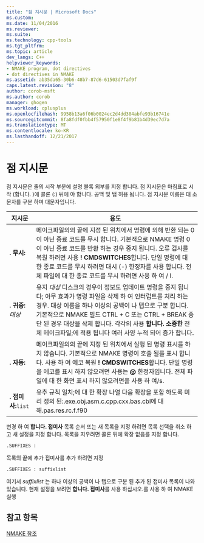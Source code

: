 ```yaml
---
title: "점 지시문 | Microsoft Docs"
ms.custom: 
ms.date: 11/04/2016
ms.reviewer: 
ms.suite: 
ms.technology: cpp-tools
ms.tgt_pltfrm: 
ms.topic: article
dev_langs: C++
helpviewer_keywords:
- NMAKE program, dot directives
- dot directives in NMAKE
ms.assetid: ab35da65-30b6-48b7-87d6-61503d7faf9f
caps.latest.revision: "8"
author: corob-msft
ms.author: corob
manager: ghogen
ms.workload: cplusplus
ms.openlocfilehash: 9958b13a6f06b0024ec2d4dd304abfe93b16741e
ms.sourcegitcommit: 8fa8fdf0fbb4f57950f1e8f4f9b81b4d39ec7d7a
ms.translationtype: MT
ms.contentlocale: ko-KR
ms.lasthandoff: 12/21/2017
---
```

# <a name="dot-directives"></a>점 지시문
점 지시문은 줄의 시작 부분에 설명 블록 외부를 지정 합니다. 점 지시문은 마침표로 시작 (합니다. )에 콜론 (:) 뒤에 야 합니다. 공백 및 탭 허용 됩니다. 점 지시문 이름은 대 소문자를 구분 하며 대문자입니다.  
  
|지시문|용도|  
|---------------|-------------|  
|**. 무시:**|메이크파일의의 끝에 지정 된 위치에서 명령에 의해 반환 되는 0이 아닌 종료 코드를 무시 합니다. 기본적으로 NMAKE 명령 0이 아닌 종료 코드를 반환 하는 경우 중지 됩니다. 오류 검사를 복원 하려면 사용 **! CMDSWITCHES**합니다. 단일 명령에 대 한 종료 코드를 무시 하려면 대시 (-) 한정자를 사용 합니다. 전체 파일에 대 한 종료 코드를 무시 하려면 사용 하 여 / I.|  
|**. 귀중:** *대상*|유지 *대상* 디스크의 경우이 정보도 업데이트 명령을 중지 됩니다; 아무 효과가 명령 파일을 삭제 하 여 인터럽트를 처리 하는 경우. 대상 이름을 하나 이상의 공백이 나 탭으로 구분 합니다. 기본적으로 NMAKE 빌드 CTRL + C 또는 CTRL + BREAK 중단 된 경우 대상을 삭제 합니다. 각각의 사용 **합니다. 소중한** 전체 메이크파일;에 적용 됩니다 여러 사양 누적 되어 증가 합니다.|  
|**. 자동:**|메이크파일의의 끝에 지정 된 위치에서 실행 된 명령 표시를 하지 않습니다. 기본적으로 NMAKE 명령이 호출 될를 표시 합니다. 사용 하 여 에코 복원 **! CMDSWITCHES**합니다. 단일 명령을 에코를 표시 하지 않으려면 사용는  **@**  한정자입니다. 전체 파일에 대 한 화면 표시 하지 않으려면을 사용 하 여/s.|  
|**. 접미사:**`list`|유추 규칙 일치;에 대 한 확장 나열 다음 확장을 포함 하도록 미리 정의 된:.exe.obj.asm.c.cpp.cxx.bas.cbl에 대해.pas.res.rc.f.f90|  
  
 변경 하 여 **합니다. 접미사** 목록 순서 또는 새 목록을 지정 하려면 목록 선택을 취소 하 고 새 설정을 지정 합니다. 목록을 지우려면 콜론 뒤에 확장 없음를 지정 합니다.  
  
```  
.SUFFIXES :  
```  
  
 목록의 끝에 추가 접미사를 추가 하려면 지정  
  
```  
.SUFFIXES : suffixlist  
```  
  
 여기서 *suffixlist* 는 하나 이상의 공백이 나 탭으로 구분 된 추가 된 접미사 목록이 나와 있습니다. 현재 설정을 보려면 **합니다. 접미사**를 사용 하십시오.를 사용 하 여 NMAKE 실행  
  
## <a name="see-also"></a>참고 항목  
 [NMAKE 참조](../build/nmake-reference.md)